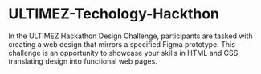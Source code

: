 # ULTIMEZ-Techology-Hackthon
In the ULTIMEZ Hackathon Design Challenge, participants are tasked with creating a web design that mirrors a specified Figma prototype. This challenge is an opportunity to showcase your skills in HTML and CSS, translating design into functional web pages.
